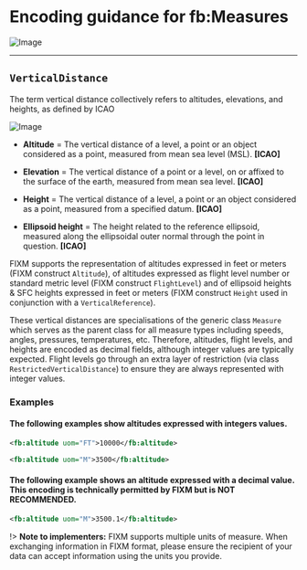 # Encoding guidance for fb:Measures

![Image](https://www.fixm.aero/releases/FIXM-4.3.0/doc/logical_model_documentation/EARoot/EA1/EA1/EA5/EA142.png)

---

## `VerticalDistance`

The term vertical distance collectively refers to altitudes, elevations,
and heights, as defined by ICAO

![Image](.//media/general-guidance-vertical-distances-01.png "Differences between Elevation, Altitude, Height and Ellipsoid height")


-   **Altitude** = The vertical distance of a level, a point or an
    object considered as a point, measured from mean sea level (MSL).
    **\[ICAO\]**

-   **Elevation** = The vertical distance of a point or a level, on or
    affixed to the surface of the earth, measured from mean sea level.
    **\[ICAO\]**

-   **Height** = The vertical distance of a level, a point or an object
    considered as a point, measured from a specified datum. **\[ICAO\]**

-   **Ellipsoid height** = The height related to the reference
    ellipsoid, measured along the ellipsoidal outer normal through the
    point in question. **\[ICAO\]**


FIXM supports the representation of altitudes expressed in feet or
meters (FIXM construct `Altitude`), of altitudes expressed as flight
level number or standard metric level (FIXM construct `FlightLevel`) and
of ellipsoid heights & SFC heights expressed in feet or meters (FIXM
construct `Height` used in conjunction with a `VerticalReference`).

These vertical distances are specialisations of the generic class
`Measure` which serves as the parent class for all measure types including
speeds, angles, pressures, temperatures, etc. Therefore, altitudes, flight 
levels, and heights are encoded as decimal fields, although integer values 
are typically expected. Flight levels go through an extra layer of 
restriction (via class `RestrictedVerticalDistance`) to ensure they are 
always represented with integer values.

### Examples

#### The following examples show altitudes expressed with integers values.  

```xml
<fb:altitude uom="FT">10000</fb:altitude>
```

```xml
<fb:altitude uom="M">3500</fb:altitude>
```

#### The following example shows an altitude expressed with a decimal value. This encoding is technically permitted by FIXM but is NOT RECOMMENDED.

```xml
<fb:altitude uom="M">3500.1</fb:altitude>
```

!> **Note to implementers:** FIXM supports multiple units of measure. When exchanging information in FIXM format, please ensure the recipient of your data can accept information using the units you provide.
